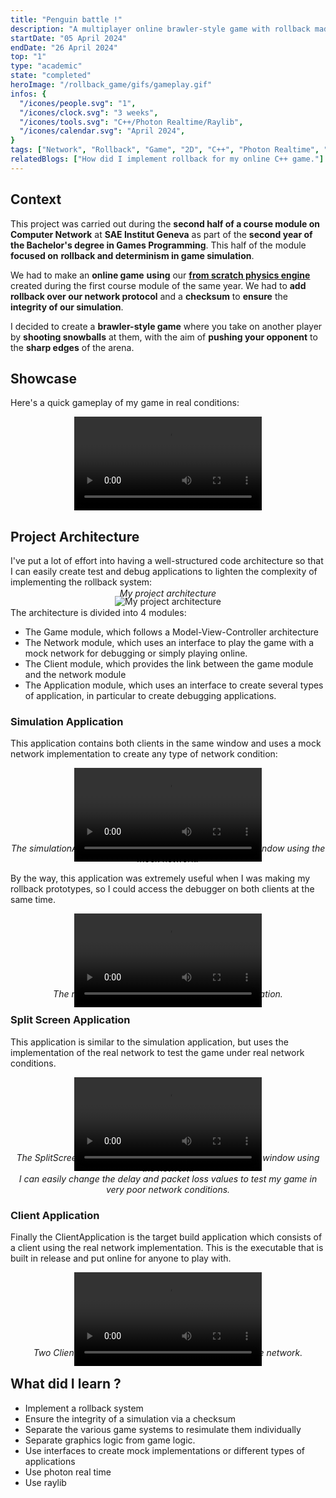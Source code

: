 ```yaml
---
title: "Penguin battle !"
description: "A multiplayer online brawler-style game with rollback made in C++ where two penguins fight with snowballs. The game's physics engine is my own from scratch engine"
startDate: "05 April 2024"
endDate: "26 April 2024"
top: "1"
type: "academic"
state: "completed"
heroImage: "/rollback_game/gifs/gameplay.gif"
infos: {
  "/icones/people.svg": "1",
  "/icones/clock.svg": "3 weeks",
  "/icones/tools.svg": "C++/Photon Realtime/Raylib",
  "/icones/calendar.svg": "April 2024",
}
tags: ["Network", "Rollback", "Game", "2D", "C++", "Photon Realtime", "SAE"]
relatedBlogs: ["How did I implement rollback for my online C++ game."]
---
```


## Context
This project was carried out during the **second half of a course module on Computer Network** at **SAE Institut Geneva** as part of the **second year of the Bachelor's degree in Games Programming**. This half of the module **focused on** **rollback and determinism in game simulation**.

We had to make an **online game** **using** our [**from scratch physics engine**](/project/2d-physics-engine) created during the first course module of the same year. We had to **add rollback over our network protocol** and a **checksum** to **ensure** the **integrity of our simulation**.

I decided to create a **brawler-style game** where you take on another player by **shooting snowballs** at them, with the aim of **pushing your opponent** to the **sharp edges** of the arena.

## Showcase
Here's a quick gameplay of my game in real conditions:
<div style="text-align:center">
  <video controls>
    <source src="/rollback_game/videos/gameplay.mp4" type="video/mp4">
    Your browser does not support the video tag.
  </video>
</div>

## Project Architecture
I've put a lot of effort into having a well-structured code architecture so that I can easily create test and debug applications to lighten the complexity of implementing the rollback system:
<div style="text-align:center">
  <img src="/rollback_game/images/rollback_project_architecture.png" alt="My project architecture" />
  <p style="margin-top: -30px"><em>My project architecture</em></p>
</div>

The architecture is divided into 4 modules:
- The Game module, which follows a Model-View-Controller architecture
- The Network module, which uses an interface to play the game with a mock network for debugging or simply playing online.
- The Client module, which provides the link between the game module and the network module
- The Application module, which uses an interface to create several types of application, in particular to create debugging applications.

### Simulation Application
This application contains both clients in the same window and uses a mock network implementation to create any type of network condition:
<div style="text-align:center">
  <video controls>
    <source src="/rollback_game/videos/simul_app.mp4" type="video/mp4">
    Your browser does not support the video tag.
  </video>
  <p style="margin-top: -30px"><em>The simulationApplication running two clients in the same window using the mock network.</em></p>
</div>

By the way, this application was extremely useful when I was making my rollback prototypes, so I could access the debugger on both clients at the same time.
<div style="text-align:center">
  <video controls>
    <source src="/rollback_game/videos/test_rollback.mp4" type="video/mp4">
    Your browser does not support the video tag.
  </video>
  <p style="margin-top: -30px"><em>The rollback prototype using the SimulationApplication.</em></p>
</div>

### Split Screen Application
This application is similar to the simulation application, but uses the implementation of the real network to test the game under real network conditions.
<div style="text-align:center">
  <video controls>
    <source src="/rollback_game/videos/split_screen_app.mp4" type="video/mp4">
    Your browser does not support the video tag.
  </video>
  <p style="margin-top: -30px"><em>The SplitScreenApplication running two clients in the same window using the network.<br>
  I can easily change the delay and packet loss values to test my game in very poor network conditions.</em></p>
</div>

### Client Application
Finally the ClientApplication is the target build application which consists of a client using the real network implementation. This is the executable that is built in release and put online for anyone to play with.
<div style="text-align:center">
  <video controls>
    <source src="/rollback_game/videos/client_app.mp4" type="video/mp4">
    Your browser does not support the video tag.
  </video>
  <p style="margin-top: -30px"><em>Two ClientApplication each running one client using the network.</em></p>
</div>

## What did I learn ?
- Implement a rollback system
- Ensure the integrity of a simulation via a checksum
- Separate the various game systems to resimulate them individually
- Separate graphics logic from game logic.
- Use interfaces to create mock implementations or different types of applications
- Use photon real time
- Use raylib

<!-- ## Blog Post
I've written a blog post on my rollback implementation and my code architecture.
[Read it here](/blog/how-did-i-implement-rollback-for-my-online-c-game) -->